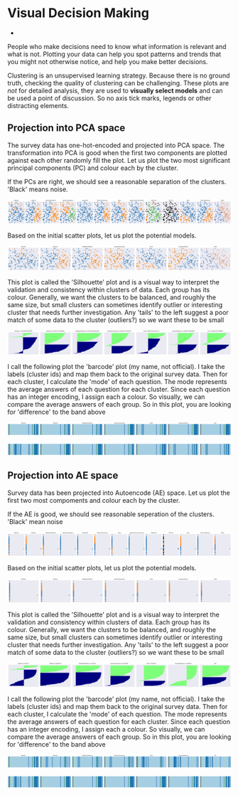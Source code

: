 # Visual Decision Making

-

People who make decisions need to know what information is relevant and what
is not. Plotting your data can help you spot patterns and trends that you
might not otherwise notice, and help you make better decisions.

Clustering is an unsupervised learning strategy.  Because there is no
ground truth, checking the quality of clustering can be challenging.  These
plots are *not* for detailed analysis, they are used to
**visually select models** and can be used a point of discussion. So no
axis tick marks, legends or other distracting elements.

## Projection into PCA space

The survey data has one-hot-encoded and projected into PCA space.  The transformation into PCA is good
when the first two components are plotted against each other randomly fill the plot.
Let us plot the two most significant principal components (PC) and colour each by the cluster.

If the PCs are right, we should see a reasonable separation of the clusters. 'Black' means noise.

![png](output_1_1.png)

Based on the initial scatter plots, let us plot the potential models.

![png](output_1_3.png)

This plot is called the 'Silhouette' plot and is a visual way to interpret the validation and consistency
within clusters of data. Each group has its colour.  Generally, we want the clusters to be balanced, and
roughly the same size, but small clusters can sometimes identify outlier or interesting cluster that needs
further investigation. Any 'tails' to the left suggest a poor match of some data to the cluster (outliers?)
so we want these to be small

![png](output_1_5.png)

I call the following plot the 'barcode' plot (my name, not official).  I take the labels (cluster ids)
and map them back to the original survey data.  Then for each cluster, I calculate the 'mode' of each
question. The mode represents the average answers of each question for each cluster. Since each question
has an integer encoding, I assign each a colour. So visually, we can compare the average answers of each
group. So in this plot, you are looking for 'difference' to the band above

![png](output_1_7.png)

![png](output_1_8.png)

## Projection into AE space

Survey data has been projected into Autoencode (AE) space.
Let us plot the first two most compoments and colour each by the cluster.

If the AE is good, we should see reasonable seperation of the clusters. 'Black' mean noise

![png](output_3_1.png)

Based on the initial scatter plots, let us plot the potential models.

![png](output_3_3.png)

This plot is called the 'Silhouette' plot and is a visual way to interpret the validation and consistency
within clusters of data. Each group has its colour.  Generally, we want the clusters to be balanced, and
roughly the same size, but small clusters can sometimes identify outlier or interesting cluster that needs
further investigation. Any 'tails' to the left suggest a poor match of some data to the cluster (outliers?)
so we want these to be small

![png](output_3_5.png)

I call the following plot the 'barcode' plot (my name, not official).  I take the labels (cluster ids)
and map them back to the original survey data.  Then for each cluster, I calculate the 'mode' of each
question. The mode represents the average answers of each question for each cluster. Since each question
has an integer encoding, I assign each a colour. So visually, we can compare the average answers of each
group. So in this plot, you are looking for 'difference' to the band above

![png](output_3_7.png)

![png](output_3_8.png)
